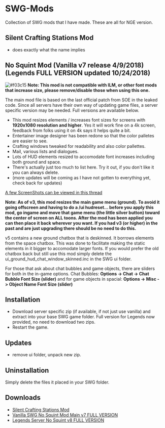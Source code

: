 # SWG-Mods
Collection of SWG mods that I have made. These are all for NGE version.

## Silent Crafting Stations Mod
* does exactly what the name implies

## No Squint Mod (Vanilla v7 release 4/9/2018) (Legends FULL VERSION updated 10/24/2018)
![#f03c15](https://placehold.it/15/f03c15/000000?text=+) **Note: This mod is not compatible with ILM, or other font mods that increase size, please remove/disable those when using this one.**

The main mod file is based on the last official patch from SOE in the leaked code. Since all servers have their own way of updating game files, a server specific version may be needed. Full versions are available below.


* This mod resizes elements / increases font sizes for screens with <b>1920x1080 resolution and higher</b>. Yes it will work fine on a 4k screen, feedback from folks using it on 4k says it helps quite a bit.
* Entertainer image designer has been redone so that the color palletes are easier to see.
* Crafting windows tweaked for readability and also color pallettes.
* Mail, various lists and dialogues.
* Lots of HUD elements resized to accomodate font increases including both ground and space.
* There's actually just too much to list here. Try it out, if you don't like it you can always delete.
* (more updates will be coming as I have not gotten to everything yet, check back for updates)

[A few ScreenShots can be viewed in this thread](https://swglegends.com/forums/showthread.php?28081-Mod-NoSquint-%28UI-font-and-element-size-increase%29)

<b>Note: As of v3, this mod resizes the main game menu (ground). To avoid it going offscreen and having to do a /ui hudreset... before you apply this mod, go ingame and move that game menu (the little silver button) toward the center of screen on ALL toons. After the mod has been applied you can then place it back wherever you want. If you had v3 (or higher) in the past and are just upgrading there should be no need to do this.</b>


v5 contains a new ground chatbox that is deskinned. It borrows elements from the space chatbox. This was done to facilitate making the static elements in it bigger to accomodate larger fonts. If you would prefer the old chatbox back but still use this mod simply delete the ui_ground_hud_chat_window_skinned.inc in the SWG  ui folder.

For those that ask about chat bubbles and game objects, there are sliders for both in the in-game options. Chat Bubbles:  **Options -> Chat -> Chat Bubble Font Size (slider)** and for game objects in spacial: **Options -> Misc -> Object Name Font Size (slider)**

## Installation
* Download server specific zip (if available, if not just use vanilla) and extract into your base SWG game folder. Full version for Legends now provided, no need to download two zips.
* Restart the game.

## Updates
* remove ui folder, unpack new zip.

## Uninstallation
Simply delete the files it placed in your SWG folder.

## Downloads
* [Silent Crafting Stations Mod](https://github.com/twistedatrocity/SWG-Mods/raw/master/downloads/miagis_silent_crafting_stations.zip)
* [Vanilla SWG No Squint Mod Main v7 FULL VERSION](https://github.com/twistedatrocity/SWG-Mods/raw/master/downloads/miagis_nosquint_mod_v7.zip)
* [Legends Server No Squint v8 FULL VERSION](https://github.com/twistedatrocity/SWG-Mods/raw/master/downloads/miagis_nosquint_mod_v8_legends_full.zip)
